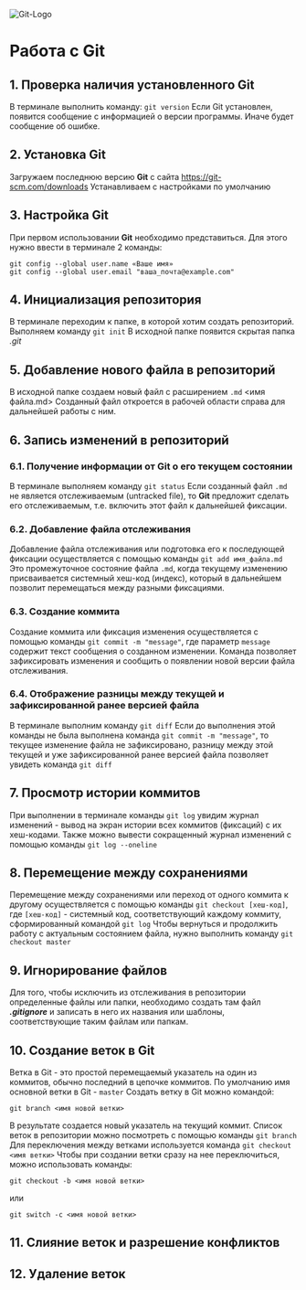![Git-Logo](img_7.jpg)
# Работа с Git
## 1. Проверка наличия установленного Git
В терминале выполнить команду: `git version`
Если Git установлен, появится сообщение с информацией о версии программы. Иначе будет сообщение об ошибке.

## 2. Установка Git
Загружаем последнюю версию **Git** с сайта https://git-scm.com/downloads
Устанавливаем с настройками по умолчанию

## 3. Настройка Git
При первом использовании **Git** необходимо представиться. Для этого нужно ввести в терминале 2 команды:
```
git config --global user.name «Ваше имя»
git config --global user.email "ваша_почта@example.com"
```
## 4. Инициализация репозитория
В терминале переходим к папке, в которой хотим создать репозиторий. Выполняем команду `git init`
В исходной папке появится скрытая папка *.git*

## 5. Добавление нового файла в репозиторий
В исходной папке создаем новый файл с расширением `.md` <имя файла.md> Созданный файл откроется в рабочей области справа для дальнейшей работы с ним.

## 6. Запись изменений в репозиторий
### 6.1. Получение информации от Git о его текущем состоянии
В терминале выполняем команду `git status` Если созданный файл `.md` не является отслеживаемым (untracked file), то **Git** предложит сделать его отслеживаемым, т.е. включить этот файл к дальнейшей фиксации.
### 6.2. Добавление файла отслеживания
Добавление файла отслеживания или подготовка его к последующей фиксации осуществляется с помощью команды `git add имя_файла.md` Это промежуточное состояние файла `.md`, когда текущему изменению присваивается системный хеш-код (индекс), который в дальнейшем позволит перемещаться между разными фиксациями.
### 6.3. Создание коммита
Создание коммита или фиксация изменения осуществляется с помощью команды `git commit -m "message"`, где параметр `message` содержит текст сообщения о созданном изменении. Команда позволяет зафиксировать изменения и сообщить о появлении новой версии файла отслеживания.
### 6.4. Отображение разницы между текущей и зафиксированной ранее версией файла
В терминале выполним команду `git diff` Если до выполнения этой команды не была выполнена команда `git commit -m "message"`, то текущее изменение файла не зафиксировано, разницу между этой текущей и уже зафиксированной ранее версией файла позволяет увидеть команда `git diff`

## 7. Просмотр истории коммитов
При выполнении в терминале команды `git log` увидим журнал изменений - вывод на экран истории всех коммитов (фиксаций) с их хеш-кодами. Также можно вывести сокращенный журнал изменений с помощью команды `git log --oneline`

## 8. Перемещение между сохранениями
Перемещение между сохранениями или переход от одного коммита к другому осуществляется с помощью команды `git checkout [хеш-код]`, где `[хеш-код]` - системный код, соответствующий каждому коммиту, сформированный командой `git log` Чтобы вернуться и продолжить работу с актуальным состоянием файла, нужно выполнить команду `git checkout master`

## 9. Игнорирование файлов
Для того, чтобы исключить из отслеживания в репозитории определенные файлы или папки, необходимо создать там файл ***.gitignore*** и записать в него их названия или шаблоны, соответствующие таким файлам или папкам.

## 10. Создание веток в Git
Ветка в Git - это простой перемещаемый указатель на один из коммитов, обычно последний в цепочке коммитов. По умолчанию имя основной ветки в Git - `master`
Создать ветку в Git можно командой:
```
git branch <имя новой ветки>
```
В результате создается новый указатель на текущий коммит. Список веток в репозитории можно посмотреть с помощью команды `git branch` 
Для переключения между ветками используется команда `git checkout <имя ветки>` 
Чтобы при создании ветки сразу на нее переключиться, можно использовать команды:
```
git checkout -b <имя новой ветки>
```
или
```
git switch -c <имя новой ветки>
```

## 11. Слияние веток и разрешение конфликтов
## 12. Удаление веток


